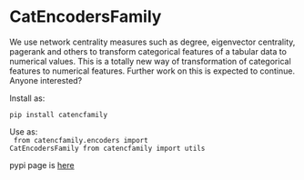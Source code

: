 # CatEncodersFamily

We use network centrality measures such as degree, eigenvector centrality, pagerank and others to transform categorical features of a tabular data to numerical values. This is a totally new way of transformation of categorical features to numerical features. Further work on this is expected to continue. Anyone interested?


Install as:

<code>pip install catencfamily</code>

Use as: <br>
<code>
from catencfamily.encoders import CatEncodersFamily
from catencfamily import utils
</code><br>

pypi page is [here](https://pypi.org/project/catencfamily)
